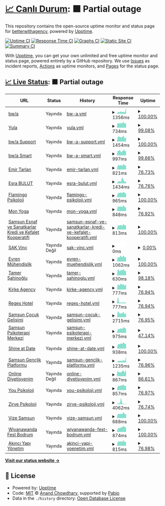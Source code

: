 # [📈 Canlı Durum](https://status.betterwith.agency): <!--live status--> **🟧 Partial outage**

This repository contains the open-source uptime monitor and status page for [betterwithagency](https://status.betterwith.agency), powered by [Upptime](https://github.com/upptime/upptime).

[![Uptime CI](https://github.com/betterwithagency/status-page/workflows/Uptime%20CI/badge.svg)](https://github.com/betterwithagency/status-page/actions?query=workflow%3A%22Uptime+CI%22)
[![Response Time CI](https://github.com/betterwithagency/status-page/workflows/Response%20Time%20CI/badge.svg)](https://github.com/betterwithagency/status-page/actions?query=workflow%3A%22Response+Time+CI%22)
[![Graphs CI](https://github.com/betterwithagency/status-page/workflows/Graphs%20CI/badge.svg)](https://github.com/betterwithagency/status-page/actions?query=workflow%3A%22Graphs+CI%22)
[![Static Site CI](https://github.com/betterwithagency/status-page/workflows/Static%20Site%20CI/badge.svg)](https://github.com/betterwithagency/status-page/actions?query=workflow%3A%22Static+Site+CI%22)
[![Summary CI](https://github.com/betterwithagency/status-page/workflows/Summary%20CI/badge.svg)](https://github.com/betterwithagency/status-page/actions?query=workflow%3A%22Summary+CI%22)

With [Upptime](https://upptime.js.org), you can get your own unlimited and free uptime monitor and status page, powered entirely by a GitHub repository. We use [Issues](https://github.com/betterwithagency/status-page/issues) as incident reports, [Actions](https://github.com/betterwithagency/status-page/actions) as uptime monitors, and [Pages](https://status.betterwith.agency) for the status page.

## [📈 Live Status](https://demo.upptime.js.org): <!--live status--> **🟧 Partial outage**

<!--start: status pages-->
<!-- This summary is generated by Upptime (https://github.com/upptime/upptime) -->
<!-- Do not edit this manually, your changes will be overwritten -->
<!-- prettier-ignore -->
| URL | Status | History | Response Time | Uptime |
| --- | ------ | ------- | ------------- | ------ |
| <img alt="" src="https://icons.duckduckgo.com/ip3/bw.agency.ico" height="13"> [bw/a](https://bw.agency) | Yayında | [bw-a.yml](https://github.com/betterwithagency/status-page/commits/HEAD/history/bw-a.yml) | <details><summary><img alt="Response time graph" src="./graphs/bw-a/response-time-week.png" height="20"> 1356ms</summary><br><a href="https://status.betterwith.agency/history/bw-a"><img alt="Response time 1404" src="https://img.shields.io/endpoint?url=https%3A%2F%2Fraw.githubusercontent.com%2Fbetterwithagency%2Fstatus-page%2FHEAD%2Fapi%2Fbw-a%2Fresponse-time.json"></a><br><a href="https://status.betterwith.agency/history/bw-a"><img alt="24-hour response time 3368" src="https://img.shields.io/endpoint?url=https%3A%2F%2Fraw.githubusercontent.com%2Fbetterwithagency%2Fstatus-page%2FHEAD%2Fapi%2Fbw-a%2Fresponse-time-day.json"></a><br><a href="https://status.betterwith.agency/history/bw-a"><img alt="7-day response time 1356" src="https://img.shields.io/endpoint?url=https%3A%2F%2Fraw.githubusercontent.com%2Fbetterwithagency%2Fstatus-page%2FHEAD%2Fapi%2Fbw-a%2Fresponse-time-week.json"></a><br><a href="https://status.betterwith.agency/history/bw-a"><img alt="30-day response time 1484" src="https://img.shields.io/endpoint?url=https%3A%2F%2Fraw.githubusercontent.com%2Fbetterwithagency%2Fstatus-page%2FHEAD%2Fapi%2Fbw-a%2Fresponse-time-month.json"></a><br><a href="https://status.betterwith.agency/history/bw-a"><img alt="1-year response time 1404" src="https://img.shields.io/endpoint?url=https%3A%2F%2Fraw.githubusercontent.com%2Fbetterwithagency%2Fstatus-page%2FHEAD%2Fapi%2Fbw-a%2Fresponse-time-year.json"></a></details> | <details><summary><a href="https://status.betterwith.agency/history/bw-a">100.00%</a></summary><a href="https://status.betterwith.agency/history/bw-a"><img alt="All-time uptime 97.08%" src="https://img.shields.io/endpoint?url=https%3A%2F%2Fraw.githubusercontent.com%2Fbetterwithagency%2Fstatus-page%2FHEAD%2Fapi%2Fbw-a%2Fuptime.json"></a><br><a href="https://status.betterwith.agency/history/bw-a"><img alt="24-hour uptime 100.00%" src="https://img.shields.io/endpoint?url=https%3A%2F%2Fraw.githubusercontent.com%2Fbetterwithagency%2Fstatus-page%2FHEAD%2Fapi%2Fbw-a%2Fuptime-day.json"></a><br><a href="https://status.betterwith.agency/history/bw-a"><img alt="7-day uptime 100.00%" src="https://img.shields.io/endpoint?url=https%3A%2F%2Fraw.githubusercontent.com%2Fbetterwithagency%2Fstatus-page%2FHEAD%2Fapi%2Fbw-a%2Fuptime-week.json"></a><br><a href="https://status.betterwith.agency/history/bw-a"><img alt="30-day uptime 99.88%" src="https://img.shields.io/endpoint?url=https%3A%2F%2Fraw.githubusercontent.com%2Fbetterwithagency%2Fstatus-page%2FHEAD%2Fapi%2Fbw-a%2Fuptime-month.json"></a><br><a href="https://status.betterwith.agency/history/bw-a"><img alt="1-year uptime 97.08%" src="https://img.shields.io/endpoint?url=https%3A%2F%2Fraw.githubusercontent.com%2Fbetterwithagency%2Fstatus-page%2FHEAD%2Fapi%2Fbw-a%2Fuptime-year.json"></a></details>
| <img alt="" src="https://icons.duckduckgo.com/ip3/yulala.co.ico" height="13"> [Yula](https://yulala.co) | Yayında | [yula.yml](https://github.com/betterwithagency/status-page/commits/HEAD/history/yula.yml) | <details><summary><img alt="Response time graph" src="./graphs/yula/response-time-week.png" height="20"> 734ms</summary><br><a href="https://status.betterwith.agency/history/yula"><img alt="Response time 1167" src="https://img.shields.io/endpoint?url=https%3A%2F%2Fraw.githubusercontent.com%2Fbetterwithagency%2Fstatus-page%2FHEAD%2Fapi%2Fyula%2Fresponse-time.json"></a><br><a href="https://status.betterwith.agency/history/yula"><img alt="24-hour response time 797" src="https://img.shields.io/endpoint?url=https%3A%2F%2Fraw.githubusercontent.com%2Fbetterwithagency%2Fstatus-page%2FHEAD%2Fapi%2Fyula%2Fresponse-time-day.json"></a><br><a href="https://status.betterwith.agency/history/yula"><img alt="7-day response time 734" src="https://img.shields.io/endpoint?url=https%3A%2F%2Fraw.githubusercontent.com%2Fbetterwithagency%2Fstatus-page%2FHEAD%2Fapi%2Fyula%2Fresponse-time-week.json"></a><br><a href="https://status.betterwith.agency/history/yula"><img alt="30-day response time 987" src="https://img.shields.io/endpoint?url=https%3A%2F%2Fraw.githubusercontent.com%2Fbetterwithagency%2Fstatus-page%2FHEAD%2Fapi%2Fyula%2Fresponse-time-month.json"></a><br><a href="https://status.betterwith.agency/history/yula"><img alt="1-year response time 1167" src="https://img.shields.io/endpoint?url=https%3A%2F%2Fraw.githubusercontent.com%2Fbetterwithagency%2Fstatus-page%2FHEAD%2Fapi%2Fyula%2Fresponse-time-year.json"></a></details> | <details><summary><a href="https://status.betterwith.agency/history/yula">99.08%</a></summary><a href="https://status.betterwith.agency/history/yula"><img alt="All-time uptime 97.15%" src="https://img.shields.io/endpoint?url=https%3A%2F%2Fraw.githubusercontent.com%2Fbetterwithagency%2Fstatus-page%2FHEAD%2Fapi%2Fyula%2Fuptime.json"></a><br><a href="https://status.betterwith.agency/history/yula"><img alt="24-hour uptime 100.00%" src="https://img.shields.io/endpoint?url=https%3A%2F%2Fraw.githubusercontent.com%2Fbetterwithagency%2Fstatus-page%2FHEAD%2Fapi%2Fyula%2Fuptime-day.json"></a><br><a href="https://status.betterwith.agency/history/yula"><img alt="7-day uptime 99.08%" src="https://img.shields.io/endpoint?url=https%3A%2F%2Fraw.githubusercontent.com%2Fbetterwithagency%2Fstatus-page%2FHEAD%2Fapi%2Fyula%2Fuptime-week.json"></a><br><a href="https://status.betterwith.agency/history/yula"><img alt="30-day uptime 99.63%" src="https://img.shields.io/endpoint?url=https%3A%2F%2Fraw.githubusercontent.com%2Fbetterwithagency%2Fstatus-page%2FHEAD%2Fapi%2Fyula%2Fuptime-month.json"></a><br><a href="https://status.betterwith.agency/history/yula"><img alt="1-year uptime 97.15%" src="https://img.shields.io/endpoint?url=https%3A%2F%2Fraw.githubusercontent.com%2Fbetterwithagency%2Fstatus-page%2FHEAD%2Fapi%2Fyula%2Fuptime-year.json"></a></details>
| <img alt="" src="https://icons.duckduckgo.com/ip3/support.bw.agency.ico" height="13"> [bw/a Support](https://support.bw.agency) | Yayında | [bw-a-support.yml](https://github.com/betterwithagency/status-page/commits/HEAD/history/bw-a-support.yml) | <details><summary><img alt="Response time graph" src="./graphs/bw-a-support/response-time-week.png" height="20"> 1454ms</summary><br><a href="https://status.betterwith.agency/history/bw-a-support"><img alt="Response time 1709" src="https://img.shields.io/endpoint?url=https%3A%2F%2Fraw.githubusercontent.com%2Fbetterwithagency%2Fstatus-page%2FHEAD%2Fapi%2Fbw-a-support%2Fresponse-time.json"></a><br><a href="https://status.betterwith.agency/history/bw-a-support"><img alt="24-hour response time 1364" src="https://img.shields.io/endpoint?url=https%3A%2F%2Fraw.githubusercontent.com%2Fbetterwithagency%2Fstatus-page%2FHEAD%2Fapi%2Fbw-a-support%2Fresponse-time-day.json"></a><br><a href="https://status.betterwith.agency/history/bw-a-support"><img alt="7-day response time 1454" src="https://img.shields.io/endpoint?url=https%3A%2F%2Fraw.githubusercontent.com%2Fbetterwithagency%2Fstatus-page%2FHEAD%2Fapi%2Fbw-a-support%2Fresponse-time-week.json"></a><br><a href="https://status.betterwith.agency/history/bw-a-support"><img alt="30-day response time 2375" src="https://img.shields.io/endpoint?url=https%3A%2F%2Fraw.githubusercontent.com%2Fbetterwithagency%2Fstatus-page%2FHEAD%2Fapi%2Fbw-a-support%2Fresponse-time-month.json"></a><br><a href="https://status.betterwith.agency/history/bw-a-support"><img alt="1-year response time 1709" src="https://img.shields.io/endpoint?url=https%3A%2F%2Fraw.githubusercontent.com%2Fbetterwithagency%2Fstatus-page%2FHEAD%2Fapi%2Fbw-a-support%2Fresponse-time-year.json"></a></details> | <details><summary><a href="https://status.betterwith.agency/history/bw-a-support">100.00%</a></summary><a href="https://status.betterwith.agency/history/bw-a-support"><img alt="All-time uptime 99.44%" src="https://img.shields.io/endpoint?url=https%3A%2F%2Fraw.githubusercontent.com%2Fbetterwithagency%2Fstatus-page%2FHEAD%2Fapi%2Fbw-a-support%2Fuptime.json"></a><br><a href="https://status.betterwith.agency/history/bw-a-support"><img alt="24-hour uptime 100.00%" src="https://img.shields.io/endpoint?url=https%3A%2F%2Fraw.githubusercontent.com%2Fbetterwithagency%2Fstatus-page%2FHEAD%2Fapi%2Fbw-a-support%2Fuptime-day.json"></a><br><a href="https://status.betterwith.agency/history/bw-a-support"><img alt="7-day uptime 100.00%" src="https://img.shields.io/endpoint?url=https%3A%2F%2Fraw.githubusercontent.com%2Fbetterwithagency%2Fstatus-page%2FHEAD%2Fapi%2Fbw-a-support%2Fuptime-week.json"></a><br><a href="https://status.betterwith.agency/history/bw-a-support"><img alt="30-day uptime 99.94%" src="https://img.shields.io/endpoint?url=https%3A%2F%2Fraw.githubusercontent.com%2Fbetterwithagency%2Fstatus-page%2FHEAD%2Fapi%2Fbw-a-support%2Fuptime-month.json"></a><br><a href="https://status.betterwith.agency/history/bw-a-support"><img alt="1-year uptime 99.44%" src="https://img.shields.io/endpoint?url=https%3A%2F%2Fraw.githubusercontent.com%2Fbetterwithagency%2Fstatus-page%2FHEAD%2Fapi%2Fbw-a-support%2Fuptime-year.json"></a></details>
| <img alt="" src="https://icons.duckduckgo.com/ip3/smart.betterwith.agency.ico" height="13"> [bw/a Smart](https://smart.betterwith.agency) | Yayında | [bw-a-smart.yml](https://github.com/betterwithagency/status-page/commits/HEAD/history/bw-a-smart.yml) | <details><summary><img alt="Response time graph" src="./graphs/bw-a-smart/response-time-week.png" height="20"> 997ms</summary><br><a href="https://status.betterwith.agency/history/bw-a-smart"><img alt="Response time 1576" src="https://img.shields.io/endpoint?url=https%3A%2F%2Fraw.githubusercontent.com%2Fbetterwithagency%2Fstatus-page%2FHEAD%2Fapi%2Fbw-a-smart%2Fresponse-time.json"></a><br><a href="https://status.betterwith.agency/history/bw-a-smart"><img alt="24-hour response time 975" src="https://img.shields.io/endpoint?url=https%3A%2F%2Fraw.githubusercontent.com%2Fbetterwithagency%2Fstatus-page%2FHEAD%2Fapi%2Fbw-a-smart%2Fresponse-time-day.json"></a><br><a href="https://status.betterwith.agency/history/bw-a-smart"><img alt="7-day response time 997" src="https://img.shields.io/endpoint?url=https%3A%2F%2Fraw.githubusercontent.com%2Fbetterwithagency%2Fstatus-page%2FHEAD%2Fapi%2Fbw-a-smart%2Fresponse-time-week.json"></a><br><a href="https://status.betterwith.agency/history/bw-a-smart"><img alt="30-day response time 1165" src="https://img.shields.io/endpoint?url=https%3A%2F%2Fraw.githubusercontent.com%2Fbetterwithagency%2Fstatus-page%2FHEAD%2Fapi%2Fbw-a-smart%2Fresponse-time-month.json"></a><br><a href="https://status.betterwith.agency/history/bw-a-smart"><img alt="1-year response time 1576" src="https://img.shields.io/endpoint?url=https%3A%2F%2Fraw.githubusercontent.com%2Fbetterwithagency%2Fstatus-page%2FHEAD%2Fapi%2Fbw-a-smart%2Fresponse-time-year.json"></a></details> | <details><summary><a href="https://status.betterwith.agency/history/bw-a-smart">99.66%</a></summary><a href="https://status.betterwith.agency/history/bw-a-smart"><img alt="All-time uptime 99.22%" src="https://img.shields.io/endpoint?url=https%3A%2F%2Fraw.githubusercontent.com%2Fbetterwithagency%2Fstatus-page%2FHEAD%2Fapi%2Fbw-a-smart%2Fuptime.json"></a><br><a href="https://status.betterwith.agency/history/bw-a-smart"><img alt="24-hour uptime 100.00%" src="https://img.shields.io/endpoint?url=https%3A%2F%2Fraw.githubusercontent.com%2Fbetterwithagency%2Fstatus-page%2FHEAD%2Fapi%2Fbw-a-smart%2Fuptime-day.json"></a><br><a href="https://status.betterwith.agency/history/bw-a-smart"><img alt="7-day uptime 99.66%" src="https://img.shields.io/endpoint?url=https%3A%2F%2Fraw.githubusercontent.com%2Fbetterwithagency%2Fstatus-page%2FHEAD%2Fapi%2Fbw-a-smart%2Fuptime-week.json"></a><br><a href="https://status.betterwith.agency/history/bw-a-smart"><img alt="30-day uptime 99.92%" src="https://img.shields.io/endpoint?url=https%3A%2F%2Fraw.githubusercontent.com%2Fbetterwithagency%2Fstatus-page%2FHEAD%2Fapi%2Fbw-a-smart%2Fuptime-month.json"></a><br><a href="https://status.betterwith.agency/history/bw-a-smart"><img alt="1-year uptime 99.22%" src="https://img.shields.io/endpoint?url=https%3A%2F%2Fraw.githubusercontent.com%2Fbetterwithagency%2Fstatus-page%2FHEAD%2Fapi%2Fbw-a-smart%2Fuptime-year.json"></a></details>
| <img alt="" src="https://icons.duckduckgo.com/ip3/emirtarlan.com.ico" height="13"> [Emir Tarlan](https://emirtarlan.com) | Yayında | [emir-tarlan.yml](https://github.com/betterwithagency/status-page/commits/HEAD/history/emir-tarlan.yml) | <details><summary><img alt="Response time graph" src="./graphs/emir-tarlan/response-time-week.png" height="20"> 821ms</summary><br><a href="https://status.betterwith.agency/history/emir-tarlan"><img alt="Response time 1771" src="https://img.shields.io/endpoint?url=https%3A%2F%2Fraw.githubusercontent.com%2Fbetterwithagency%2Fstatus-page%2FHEAD%2Fapi%2Femir-tarlan%2Fresponse-time.json"></a><br><a href="https://status.betterwith.agency/history/emir-tarlan"><img alt="24-hour response time 755" src="https://img.shields.io/endpoint?url=https%3A%2F%2Fraw.githubusercontent.com%2Fbetterwithagency%2Fstatus-page%2FHEAD%2Fapi%2Femir-tarlan%2Fresponse-time-day.json"></a><br><a href="https://status.betterwith.agency/history/emir-tarlan"><img alt="7-day response time 821" src="https://img.shields.io/endpoint?url=https%3A%2F%2Fraw.githubusercontent.com%2Fbetterwithagency%2Fstatus-page%2FHEAD%2Fapi%2Femir-tarlan%2Fresponse-time-week.json"></a><br><a href="https://status.betterwith.agency/history/emir-tarlan"><img alt="30-day response time 903" src="https://img.shields.io/endpoint?url=https%3A%2F%2Fraw.githubusercontent.com%2Fbetterwithagency%2Fstatus-page%2FHEAD%2Fapi%2Femir-tarlan%2Fresponse-time-month.json"></a><br><a href="https://status.betterwith.agency/history/emir-tarlan"><img alt="1-year response time 1771" src="https://img.shields.io/endpoint?url=https%3A%2F%2Fraw.githubusercontent.com%2Fbetterwithagency%2Fstatus-page%2FHEAD%2Fapi%2Femir-tarlan%2Fresponse-time-year.json"></a></details> | <details><summary><a href="https://status.betterwith.agency/history/emir-tarlan">76.73%</a></summary><a href="https://status.betterwith.agency/history/emir-tarlan"><img alt="All-time uptime 91.75%" src="https://img.shields.io/endpoint?url=https%3A%2F%2Fraw.githubusercontent.com%2Fbetterwithagency%2Fstatus-page%2FHEAD%2Fapi%2Femir-tarlan%2Fuptime.json"></a><br><a href="https://status.betterwith.agency/history/emir-tarlan"><img alt="24-hour uptime 0.00%" src="https://img.shields.io/endpoint?url=https%3A%2F%2Fraw.githubusercontent.com%2Fbetterwithagency%2Fstatus-page%2FHEAD%2Fapi%2Femir-tarlan%2Fuptime-day.json"></a><br><a href="https://status.betterwith.agency/history/emir-tarlan"><img alt="7-day uptime 76.73%" src="https://img.shields.io/endpoint?url=https%3A%2F%2Fraw.githubusercontent.com%2Fbetterwithagency%2Fstatus-page%2FHEAD%2Fapi%2Femir-tarlan%2Fuptime-week.json"></a><br><a href="https://status.betterwith.agency/history/emir-tarlan"><img alt="30-day uptime 93.18%" src="https://img.shields.io/endpoint?url=https%3A%2F%2Fraw.githubusercontent.com%2Fbetterwithagency%2Fstatus-page%2FHEAD%2Fapi%2Femir-tarlan%2Fuptime-month.json"></a><br><a href="https://status.betterwith.agency/history/emir-tarlan"><img alt="1-year uptime 91.75%" src="https://img.shields.io/endpoint?url=https%3A%2F%2Fraw.githubusercontent.com%2Fbetterwithagency%2Fstatus-page%2FHEAD%2Fapi%2Femir-tarlan%2Fuptime-year.json"></a></details>
| <img alt="" src="https://icons.duckduckgo.com/ip3/esrabulut.com.tr.ico" height="13"> [Esra BULUT](https://esrabulut.com.tr) | Yayında | [esra-bulut.yml](https://github.com/betterwithagency/status-page/commits/HEAD/history/esra-bulut.yml) | <details><summary><img alt="Response time graph" src="./graphs/esra-bulut/response-time-week.png" height="20"> 1434ms</summary><br><a href="https://status.betterwith.agency/history/esra-bulut"><img alt="Response time 2218" src="https://img.shields.io/endpoint?url=https%3A%2F%2Fraw.githubusercontent.com%2Fbetterwithagency%2Fstatus-page%2FHEAD%2Fapi%2Fesra-bulut%2Fresponse-time.json"></a><br><a href="https://status.betterwith.agency/history/esra-bulut"><img alt="24-hour response time 954" src="https://img.shields.io/endpoint?url=https%3A%2F%2Fraw.githubusercontent.com%2Fbetterwithagency%2Fstatus-page%2FHEAD%2Fapi%2Fesra-bulut%2Fresponse-time-day.json"></a><br><a href="https://status.betterwith.agency/history/esra-bulut"><img alt="7-day response time 1434" src="https://img.shields.io/endpoint?url=https%3A%2F%2Fraw.githubusercontent.com%2Fbetterwithagency%2Fstatus-page%2FHEAD%2Fapi%2Fesra-bulut%2Fresponse-time-week.json"></a><br><a href="https://status.betterwith.agency/history/esra-bulut"><img alt="30-day response time 1916" src="https://img.shields.io/endpoint?url=https%3A%2F%2Fraw.githubusercontent.com%2Fbetterwithagency%2Fstatus-page%2FHEAD%2Fapi%2Fesra-bulut%2Fresponse-time-month.json"></a><br><a href="https://status.betterwith.agency/history/esra-bulut"><img alt="1-year response time 2218" src="https://img.shields.io/endpoint?url=https%3A%2F%2Fraw.githubusercontent.com%2Fbetterwithagency%2Fstatus-page%2FHEAD%2Fapi%2Fesra-bulut%2Fresponse-time-year.json"></a></details> | <details><summary><a href="https://status.betterwith.agency/history/esra-bulut">76.76%</a></summary><a href="https://status.betterwith.agency/history/esra-bulut"><img alt="All-time uptime 98.85%" src="https://img.shields.io/endpoint?url=https%3A%2F%2Fraw.githubusercontent.com%2Fbetterwithagency%2Fstatus-page%2FHEAD%2Fapi%2Fesra-bulut%2Fuptime.json"></a><br><a href="https://status.betterwith.agency/history/esra-bulut"><img alt="24-hour uptime 0.00%" src="https://img.shields.io/endpoint?url=https%3A%2F%2Fraw.githubusercontent.com%2Fbetterwithagency%2Fstatus-page%2FHEAD%2Fapi%2Fesra-bulut%2Fuptime-day.json"></a><br><a href="https://status.betterwith.agency/history/esra-bulut"><img alt="7-day uptime 76.76%" src="https://img.shields.io/endpoint?url=https%3A%2F%2Fraw.githubusercontent.com%2Fbetterwithagency%2Fstatus-page%2FHEAD%2Fapi%2Fesra-bulut%2Fuptime-week.json"></a><br><a href="https://status.betterwith.agency/history/esra-bulut"><img alt="30-day uptime 93.25%" src="https://img.shields.io/endpoint?url=https%3A%2F%2Fraw.githubusercontent.com%2Fbetterwithagency%2Fstatus-page%2FHEAD%2Fapi%2Fesra-bulut%2Fuptime-month.json"></a><br><a href="https://status.betterwith.agency/history/esra-bulut"><img alt="1-year uptime 98.85%" src="https://img.shields.io/endpoint?url=https%3A%2F%2Fraw.githubusercontent.com%2Fbetterwithagency%2Fstatus-page%2FHEAD%2Fapi%2Fesra-bulut%2Fuptime-year.json"></a></details>
| <img alt="" src="https://icons.duckduckgo.com/ip3/flamingopsikoloji.com.ico" height="13"> [Flamingo Psikoloji](https://flamingopsikoloji.com) | Yayında | [flamingo-psikoloji.yml](https://github.com/betterwithagency/status-page/commits/HEAD/history/flamingo-psikoloji.yml) | <details><summary><img alt="Response time graph" src="./graphs/flamingo-psikoloji/response-time-week.png" height="20"> 965ms</summary><br><a href="https://status.betterwith.agency/history/flamingo-psikoloji"><img alt="Response time 2687" src="https://img.shields.io/endpoint?url=https%3A%2F%2Fraw.githubusercontent.com%2Fbetterwithagency%2Fstatus-page%2FHEAD%2Fapi%2Fflamingo-psikoloji%2Fresponse-time.json"></a><br><a href="https://status.betterwith.agency/history/flamingo-psikoloji"><img alt="24-hour response time 832" src="https://img.shields.io/endpoint?url=https%3A%2F%2Fraw.githubusercontent.com%2Fbetterwithagency%2Fstatus-page%2FHEAD%2Fapi%2Fflamingo-psikoloji%2Fresponse-time-day.json"></a><br><a href="https://status.betterwith.agency/history/flamingo-psikoloji"><img alt="7-day response time 965" src="https://img.shields.io/endpoint?url=https%3A%2F%2Fraw.githubusercontent.com%2Fbetterwithagency%2Fstatus-page%2FHEAD%2Fapi%2Fflamingo-psikoloji%2Fresponse-time-week.json"></a><br><a href="https://status.betterwith.agency/history/flamingo-psikoloji"><img alt="30-day response time 1205" src="https://img.shields.io/endpoint?url=https%3A%2F%2Fraw.githubusercontent.com%2Fbetterwithagency%2Fstatus-page%2FHEAD%2Fapi%2Fflamingo-psikoloji%2Fresponse-time-month.json"></a><br><a href="https://status.betterwith.agency/history/flamingo-psikoloji"><img alt="1-year response time 2687" src="https://img.shields.io/endpoint?url=https%3A%2F%2Fraw.githubusercontent.com%2Fbetterwithagency%2Fstatus-page%2FHEAD%2Fapi%2Fflamingo-psikoloji%2Fresponse-time-year.json"></a></details> | <details><summary><a href="https://status.betterwith.agency/history/flamingo-psikoloji">100.00%</a></summary><a href="https://status.betterwith.agency/history/flamingo-psikoloji"><img alt="All-time uptime 99.63%" src="https://img.shields.io/endpoint?url=https%3A%2F%2Fraw.githubusercontent.com%2Fbetterwithagency%2Fstatus-page%2FHEAD%2Fapi%2Fflamingo-psikoloji%2Fuptime.json"></a><br><a href="https://status.betterwith.agency/history/flamingo-psikoloji"><img alt="24-hour uptime 100.00%" src="https://img.shields.io/endpoint?url=https%3A%2F%2Fraw.githubusercontent.com%2Fbetterwithagency%2Fstatus-page%2FHEAD%2Fapi%2Fflamingo-psikoloji%2Fuptime-day.json"></a><br><a href="https://status.betterwith.agency/history/flamingo-psikoloji"><img alt="7-day uptime 100.00%" src="https://img.shields.io/endpoint?url=https%3A%2F%2Fraw.githubusercontent.com%2Fbetterwithagency%2Fstatus-page%2FHEAD%2Fapi%2Fflamingo-psikoloji%2Fuptime-week.json"></a><br><a href="https://status.betterwith.agency/history/flamingo-psikoloji"><img alt="30-day uptime 100.00%" src="https://img.shields.io/endpoint?url=https%3A%2F%2Fraw.githubusercontent.com%2Fbetterwithagency%2Fstatus-page%2FHEAD%2Fapi%2Fflamingo-psikoloji%2Fuptime-month.json"></a><br><a href="https://status.betterwith.agency/history/flamingo-psikoloji"><img alt="1-year uptime 99.63%" src="https://img.shields.io/endpoint?url=https%3A%2F%2Fraw.githubusercontent.com%2Fbetterwithagency%2Fstatus-page%2FHEAD%2Fapi%2Fflamingo-psikoloji%2Fuptime-year.json"></a></details>
| <img alt="" src="https://icons.duckduckgo.com/ip3/monyoga.co.ico" height="13"> [Mon Yoga](https://monyoga.co) | Yayında | [mon-yoga.yml](https://github.com/betterwithagency/status-page/commits/HEAD/history/mon-yoga.yml) | <details><summary><img alt="Response time graph" src="./graphs/mon-yoga/response-time-week.png" height="20"> 848ms</summary><br><a href="https://status.betterwith.agency/history/mon-yoga"><img alt="Response time 2307" src="https://img.shields.io/endpoint?url=https%3A%2F%2Fraw.githubusercontent.com%2Fbetterwithagency%2Fstatus-page%2FHEAD%2Fapi%2Fmon-yoga%2Fresponse-time.json"></a><br><a href="https://status.betterwith.agency/history/mon-yoga"><img alt="24-hour response time 762" src="https://img.shields.io/endpoint?url=https%3A%2F%2Fraw.githubusercontent.com%2Fbetterwithagency%2Fstatus-page%2FHEAD%2Fapi%2Fmon-yoga%2Fresponse-time-day.json"></a><br><a href="https://status.betterwith.agency/history/mon-yoga"><img alt="7-day response time 848" src="https://img.shields.io/endpoint?url=https%3A%2F%2Fraw.githubusercontent.com%2Fbetterwithagency%2Fstatus-page%2FHEAD%2Fapi%2Fmon-yoga%2Fresponse-time-week.json"></a><br><a href="https://status.betterwith.agency/history/mon-yoga"><img alt="30-day response time 1333" src="https://img.shields.io/endpoint?url=https%3A%2F%2Fraw.githubusercontent.com%2Fbetterwithagency%2Fstatus-page%2FHEAD%2Fapi%2Fmon-yoga%2Fresponse-time-month.json"></a><br><a href="https://status.betterwith.agency/history/mon-yoga"><img alt="1-year response time 2307" src="https://img.shields.io/endpoint?url=https%3A%2F%2Fraw.githubusercontent.com%2Fbetterwithagency%2Fstatus-page%2FHEAD%2Fapi%2Fmon-yoga%2Fresponse-time-year.json"></a></details> | <details><summary><a href="https://status.betterwith.agency/history/mon-yoga">76.92%</a></summary><a href="https://status.betterwith.agency/history/mon-yoga"><img alt="All-time uptime 78.64%" src="https://img.shields.io/endpoint?url=https%3A%2F%2Fraw.githubusercontent.com%2Fbetterwithagency%2Fstatus-page%2FHEAD%2Fapi%2Fmon-yoga%2Fuptime.json"></a><br><a href="https://status.betterwith.agency/history/mon-yoga"><img alt="24-hour uptime 0.00%" src="https://img.shields.io/endpoint?url=https%3A%2F%2Fraw.githubusercontent.com%2Fbetterwithagency%2Fstatus-page%2FHEAD%2Fapi%2Fmon-yoga%2Fuptime-day.json"></a><br><a href="https://status.betterwith.agency/history/mon-yoga"><img alt="7-day uptime 76.92%" src="https://img.shields.io/endpoint?url=https%3A%2F%2Fraw.githubusercontent.com%2Fbetterwithagency%2Fstatus-page%2FHEAD%2Fapi%2Fmon-yoga%2Fuptime-week.json"></a><br><a href="https://status.betterwith.agency/history/mon-yoga"><img alt="30-day uptime 45.93%" src="https://img.shields.io/endpoint?url=https%3A%2F%2Fraw.githubusercontent.com%2Fbetterwithagency%2Fstatus-page%2FHEAD%2Fapi%2Fmon-yoga%2Fuptime-month.json"></a><br><a href="https://status.betterwith.agency/history/mon-yoga"><img alt="1-year uptime 78.64%" src="https://img.shields.io/endpoint?url=https%3A%2F%2Fraw.githubusercontent.com%2Fbetterwithagency%2Fstatus-page%2FHEAD%2Fapi%2Fmon-yoga%2Fuptime-year.json"></a></details>
| <img alt="" src="https://icons.duckduckgo.com/ip3/samsunekk.com.ico" height="13"> [Samsun Esnaf ve Sanatkarlar Kredi ve Kefalet Kooperatifi](https://samsunekk.com) | Yayında | [samsun-esnaf-ve-sanatkarlar-kredi-ve-kefalet-kooperatifi.yml](https://github.com/betterwithagency/status-page/commits/HEAD/history/samsun-esnaf-ve-sanatkarlar-kredi-ve-kefalet-kooperatifi.yml) | <details><summary><img alt="Response time graph" src="./graphs/samsun-esnaf-ve-sanatkarlar-kredi-ve-kefalet-kooperatifi/response-time-week.png" height="20"> 813ms</summary><br><a href="https://status.betterwith.agency/history/samsun-esnaf-ve-sanatkarlar-kredi-ve-kefalet-kooperatifi"><img alt="Response time 981" src="https://img.shields.io/endpoint?url=https%3A%2F%2Fraw.githubusercontent.com%2Fbetterwithagency%2Fstatus-page%2FHEAD%2Fapi%2Fsamsun-esnaf-ve-sanatkarlar-kredi-ve-kefalet-kooperatifi%2Fresponse-time.json"></a><br><a href="https://status.betterwith.agency/history/samsun-esnaf-ve-sanatkarlar-kredi-ve-kefalet-kooperatifi"><img alt="24-hour response time 800" src="https://img.shields.io/endpoint?url=https%3A%2F%2Fraw.githubusercontent.com%2Fbetterwithagency%2Fstatus-page%2FHEAD%2Fapi%2Fsamsun-esnaf-ve-sanatkarlar-kredi-ve-kefalet-kooperatifi%2Fresponse-time-day.json"></a><br><a href="https://status.betterwith.agency/history/samsun-esnaf-ve-sanatkarlar-kredi-ve-kefalet-kooperatifi"><img alt="7-day response time 813" src="https://img.shields.io/endpoint?url=https%3A%2F%2Fraw.githubusercontent.com%2Fbetterwithagency%2Fstatus-page%2FHEAD%2Fapi%2Fsamsun-esnaf-ve-sanatkarlar-kredi-ve-kefalet-kooperatifi%2Fresponse-time-week.json"></a><br><a href="https://status.betterwith.agency/history/samsun-esnaf-ve-sanatkarlar-kredi-ve-kefalet-kooperatifi"><img alt="30-day response time 980" src="https://img.shields.io/endpoint?url=https%3A%2F%2Fraw.githubusercontent.com%2Fbetterwithagency%2Fstatus-page%2FHEAD%2Fapi%2Fsamsun-esnaf-ve-sanatkarlar-kredi-ve-kefalet-kooperatifi%2Fresponse-time-month.json"></a><br><a href="https://status.betterwith.agency/history/samsun-esnaf-ve-sanatkarlar-kredi-ve-kefalet-kooperatifi"><img alt="1-year response time 981" src="https://img.shields.io/endpoint?url=https%3A%2F%2Fraw.githubusercontent.com%2Fbetterwithagency%2Fstatus-page%2FHEAD%2Fapi%2Fsamsun-esnaf-ve-sanatkarlar-kredi-ve-kefalet-kooperatifi%2Fresponse-time-year.json"></a></details> | <details><summary><a href="https://status.betterwith.agency/history/samsun-esnaf-ve-sanatkarlar-kredi-ve-kefalet-kooperatifi">100.00%</a></summary><a href="https://status.betterwith.agency/history/samsun-esnaf-ve-sanatkarlar-kredi-ve-kefalet-kooperatifi"><img alt="All-time uptime 100.00%" src="https://img.shields.io/endpoint?url=https%3A%2F%2Fraw.githubusercontent.com%2Fbetterwithagency%2Fstatus-page%2FHEAD%2Fapi%2Fsamsun-esnaf-ve-sanatkarlar-kredi-ve-kefalet-kooperatifi%2Fuptime.json"></a><br><a href="https://status.betterwith.agency/history/samsun-esnaf-ve-sanatkarlar-kredi-ve-kefalet-kooperatifi"><img alt="24-hour uptime 100.00%" src="https://img.shields.io/endpoint?url=https%3A%2F%2Fraw.githubusercontent.com%2Fbetterwithagency%2Fstatus-page%2FHEAD%2Fapi%2Fsamsun-esnaf-ve-sanatkarlar-kredi-ve-kefalet-kooperatifi%2Fuptime-day.json"></a><br><a href="https://status.betterwith.agency/history/samsun-esnaf-ve-sanatkarlar-kredi-ve-kefalet-kooperatifi"><img alt="7-day uptime 100.00%" src="https://img.shields.io/endpoint?url=https%3A%2F%2Fraw.githubusercontent.com%2Fbetterwithagency%2Fstatus-page%2FHEAD%2Fapi%2Fsamsun-esnaf-ve-sanatkarlar-kredi-ve-kefalet-kooperatifi%2Fuptime-week.json"></a><br><a href="https://status.betterwith.agency/history/samsun-esnaf-ve-sanatkarlar-kredi-ve-kefalet-kooperatifi"><img alt="30-day uptime 100.00%" src="https://img.shields.io/endpoint?url=https%3A%2F%2Fraw.githubusercontent.com%2Fbetterwithagency%2Fstatus-page%2FHEAD%2Fapi%2Fsamsun-esnaf-ve-sanatkarlar-kredi-ve-kefalet-kooperatifi%2Fuptime-month.json"></a><br><a href="https://status.betterwith.agency/history/samsun-esnaf-ve-sanatkarlar-kredi-ve-kefalet-kooperatifi"><img alt="1-year uptime 100.00%" src="https://img.shields.io/endpoint?url=https%3A%2F%2Fraw.githubusercontent.com%2Fbetterwithagency%2Fstatus-page%2FHEAD%2Fapi%2Fsamsun-esnaf-ve-sanatkarlar-kredi-ve-kefalet-kooperatifi%2Fuptime-year.json"></a></details>
| <img alt="" src="https://icons.duckduckgo.com/ip3/sakvinc.com.tr.ico" height="13"> [SAK Vinç](https://sakvinc.com.tr) | Yayında Değil | [sak-vinc.yml](https://github.com/betterwithagency/status-page/commits/HEAD/history/sak-vinc.yml) | <details><summary><img alt="Response time graph" src="./graphs/sak-vinc/response-time-week.png" height="20"> 0ms</summary><br><a href="https://status.betterwith.agency/history/sak-vinc"><img alt="Response time 0" src="https://img.shields.io/endpoint?url=https%3A%2F%2Fraw.githubusercontent.com%2Fbetterwithagency%2Fstatus-page%2FHEAD%2Fapi%2Fsak-vinc%2Fresponse-time.json"></a><br><a href="https://status.betterwith.agency/history/sak-vinc"><img alt="24-hour response time 0" src="https://img.shields.io/endpoint?url=https%3A%2F%2Fraw.githubusercontent.com%2Fbetterwithagency%2Fstatus-page%2FHEAD%2Fapi%2Fsak-vinc%2Fresponse-time-day.json"></a><br><a href="https://status.betterwith.agency/history/sak-vinc"><img alt="7-day response time 0" src="https://img.shields.io/endpoint?url=https%3A%2F%2Fraw.githubusercontent.com%2Fbetterwithagency%2Fstatus-page%2FHEAD%2Fapi%2Fsak-vinc%2Fresponse-time-week.json"></a><br><a href="https://status.betterwith.agency/history/sak-vinc"><img alt="30-day response time 0" src="https://img.shields.io/endpoint?url=https%3A%2F%2Fraw.githubusercontent.com%2Fbetterwithagency%2Fstatus-page%2FHEAD%2Fapi%2Fsak-vinc%2Fresponse-time-month.json"></a><br><a href="https://status.betterwith.agency/history/sak-vinc"><img alt="1-year response time 0" src="https://img.shields.io/endpoint?url=https%3A%2F%2Fraw.githubusercontent.com%2Fbetterwithagency%2Fstatus-page%2FHEAD%2Fapi%2Fsak-vinc%2Fresponse-time-year.json"></a></details> | <details><summary><a href="https://status.betterwith.agency/history/sak-vinc">0.00%</a></summary><a href="https://status.betterwith.agency/history/sak-vinc"><img alt="All-time uptime 0.00%" src="https://img.shields.io/endpoint?url=https%3A%2F%2Fraw.githubusercontent.com%2Fbetterwithagency%2Fstatus-page%2FHEAD%2Fapi%2Fsak-vinc%2Fuptime.json"></a><br><a href="https://status.betterwith.agency/history/sak-vinc"><img alt="24-hour uptime 0.00%" src="https://img.shields.io/endpoint?url=https%3A%2F%2Fraw.githubusercontent.com%2Fbetterwithagency%2Fstatus-page%2FHEAD%2Fapi%2Fsak-vinc%2Fuptime-day.json"></a><br><a href="https://status.betterwith.agency/history/sak-vinc"><img alt="7-day uptime 0.00%" src="https://img.shields.io/endpoint?url=https%3A%2F%2Fraw.githubusercontent.com%2Fbetterwithagency%2Fstatus-page%2FHEAD%2Fapi%2Fsak-vinc%2Fuptime-week.json"></a><br><a href="https://status.betterwith.agency/history/sak-vinc"><img alt="30-day uptime 0.00%" src="https://img.shields.io/endpoint?url=https%3A%2F%2Fraw.githubusercontent.com%2Fbetterwithagency%2Fstatus-page%2FHEAD%2Fapi%2Fsak-vinc%2Fuptime-month.json"></a><br><a href="https://status.betterwith.agency/history/sak-vinc"><img alt="1-year uptime 0.00%" src="https://img.shields.io/endpoint?url=https%3A%2F%2Fraw.githubusercontent.com%2Fbetterwithagency%2Fstatus-page%2FHEAD%2Fapi%2Fsak-vinc%2Fuptime-year.json"></a></details>
| <img alt="" src="https://icons.duckduckgo.com/ip3/evrenmuh.com.tr.ico" height="13"> [Evren Mühendislik](https://evrenmuh.com.tr) | Yayında | [evren-muehendislik.yml](https://github.com/betterwithagency/status-page/commits/HEAD/history/evren-muehendislik.yml) | <details><summary><img alt="Response time graph" src="./graphs/evren-muehendislik/response-time-week.png" height="20"> 1062ms</summary><br><a href="https://status.betterwith.agency/history/evren-muehendislik"><img alt="Response time 1387" src="https://img.shields.io/endpoint?url=https%3A%2F%2Fraw.githubusercontent.com%2Fbetterwithagency%2Fstatus-page%2FHEAD%2Fapi%2Fevren-muehendislik%2Fresponse-time.json"></a><br><a href="https://status.betterwith.agency/history/evren-muehendislik"><img alt="24-hour response time 976" src="https://img.shields.io/endpoint?url=https%3A%2F%2Fraw.githubusercontent.com%2Fbetterwithagency%2Fstatus-page%2FHEAD%2Fapi%2Fevren-muehendislik%2Fresponse-time-day.json"></a><br><a href="https://status.betterwith.agency/history/evren-muehendislik"><img alt="7-day response time 1062" src="https://img.shields.io/endpoint?url=https%3A%2F%2Fraw.githubusercontent.com%2Fbetterwithagency%2Fstatus-page%2FHEAD%2Fapi%2Fevren-muehendislik%2Fresponse-time-week.json"></a><br><a href="https://status.betterwith.agency/history/evren-muehendislik"><img alt="30-day response time 1159" src="https://img.shields.io/endpoint?url=https%3A%2F%2Fraw.githubusercontent.com%2Fbetterwithagency%2Fstatus-page%2FHEAD%2Fapi%2Fevren-muehendislik%2Fresponse-time-month.json"></a><br><a href="https://status.betterwith.agency/history/evren-muehendislik"><img alt="1-year response time 1387" src="https://img.shields.io/endpoint?url=https%3A%2F%2Fraw.githubusercontent.com%2Fbetterwithagency%2Fstatus-page%2FHEAD%2Fapi%2Fevren-muehendislik%2Fresponse-time-year.json"></a></details> | <details><summary><a href="https://status.betterwith.agency/history/evren-muehendislik">100.00%</a></summary><a href="https://status.betterwith.agency/history/evren-muehendislik"><img alt="All-time uptime 98.72%" src="https://img.shields.io/endpoint?url=https%3A%2F%2Fraw.githubusercontent.com%2Fbetterwithagency%2Fstatus-page%2FHEAD%2Fapi%2Fevren-muehendislik%2Fuptime.json"></a><br><a href="https://status.betterwith.agency/history/evren-muehendislik"><img alt="24-hour uptime 100.00%" src="https://img.shields.io/endpoint?url=https%3A%2F%2Fraw.githubusercontent.com%2Fbetterwithagency%2Fstatus-page%2FHEAD%2Fapi%2Fevren-muehendislik%2Fuptime-day.json"></a><br><a href="https://status.betterwith.agency/history/evren-muehendislik"><img alt="7-day uptime 100.00%" src="https://img.shields.io/endpoint?url=https%3A%2F%2Fraw.githubusercontent.com%2Fbetterwithagency%2Fstatus-page%2FHEAD%2Fapi%2Fevren-muehendislik%2Fuptime-week.json"></a><br><a href="https://status.betterwith.agency/history/evren-muehendislik"><img alt="30-day uptime 100.00%" src="https://img.shields.io/endpoint?url=https%3A%2F%2Fraw.githubusercontent.com%2Fbetterwithagency%2Fstatus-page%2FHEAD%2Fapi%2Fevren-muehendislik%2Fuptime-month.json"></a><br><a href="https://status.betterwith.agency/history/evren-muehendislik"><img alt="1-year uptime 98.72%" src="https://img.shields.io/endpoint?url=https%3A%2F%2Fraw.githubusercontent.com%2Fbetterwithagency%2Fstatus-page%2FHEAD%2Fapi%2Fevren-muehendislik%2Fuptime-year.json"></a></details>
| <img alt="" src="https://icons.duckduckgo.com/ip3/tamersahinoglu.com.ico" height="13"> [Tamer Şahinoğlu](https://tamersahinoglu.com) | Yayında | [tamer-sahinoglu.yml](https://github.com/betterwithagency/status-page/commits/HEAD/history/tamer-sahinoglu.yml) | <details><summary><img alt="Response time graph" src="./graphs/tamer-sahinoglu/response-time-week.png" height="20"> 630ms</summary><br><a href="https://status.betterwith.agency/history/tamer-sahinoglu"><img alt="Response time 978" src="https://img.shields.io/endpoint?url=https%3A%2F%2Fraw.githubusercontent.com%2Fbetterwithagency%2Fstatus-page%2FHEAD%2Fapi%2Ftamer-sahinoglu%2Fresponse-time.json"></a><br><a href="https://status.betterwith.agency/history/tamer-sahinoglu"><img alt="24-hour response time 556" src="https://img.shields.io/endpoint?url=https%3A%2F%2Fraw.githubusercontent.com%2Fbetterwithagency%2Fstatus-page%2FHEAD%2Fapi%2Ftamer-sahinoglu%2Fresponse-time-day.json"></a><br><a href="https://status.betterwith.agency/history/tamer-sahinoglu"><img alt="7-day response time 630" src="https://img.shields.io/endpoint?url=https%3A%2F%2Fraw.githubusercontent.com%2Fbetterwithagency%2Fstatus-page%2FHEAD%2Fapi%2Ftamer-sahinoglu%2Fresponse-time-week.json"></a><br><a href="https://status.betterwith.agency/history/tamer-sahinoglu"><img alt="30-day response time 945" src="https://img.shields.io/endpoint?url=https%3A%2F%2Fraw.githubusercontent.com%2Fbetterwithagency%2Fstatus-page%2FHEAD%2Fapi%2Ftamer-sahinoglu%2Fresponse-time-month.json"></a><br><a href="https://status.betterwith.agency/history/tamer-sahinoglu"><img alt="1-year response time 978" src="https://img.shields.io/endpoint?url=https%3A%2F%2Fraw.githubusercontent.com%2Fbetterwithagency%2Fstatus-page%2FHEAD%2Fapi%2Ftamer-sahinoglu%2Fresponse-time-year.json"></a></details> | <details><summary><a href="https://status.betterwith.agency/history/tamer-sahinoglu">98.18%</a></summary><a href="https://status.betterwith.agency/history/tamer-sahinoglu"><img alt="All-time uptime 91.47%" src="https://img.shields.io/endpoint?url=https%3A%2F%2Fraw.githubusercontent.com%2Fbetterwithagency%2Fstatus-page%2FHEAD%2Fapi%2Ftamer-sahinoglu%2Fuptime.json"></a><br><a href="https://status.betterwith.agency/history/tamer-sahinoglu"><img alt="24-hour uptime 98.72%" src="https://img.shields.io/endpoint?url=https%3A%2F%2Fraw.githubusercontent.com%2Fbetterwithagency%2Fstatus-page%2FHEAD%2Fapi%2Ftamer-sahinoglu%2Fuptime-day.json"></a><br><a href="https://status.betterwith.agency/history/tamer-sahinoglu"><img alt="7-day uptime 98.18%" src="https://img.shields.io/endpoint?url=https%3A%2F%2Fraw.githubusercontent.com%2Fbetterwithagency%2Fstatus-page%2FHEAD%2Fapi%2Ftamer-sahinoglu%2Fuptime-week.json"></a><br><a href="https://status.betterwith.agency/history/tamer-sahinoglu"><img alt="30-day uptime 99.35%" src="https://img.shields.io/endpoint?url=https%3A%2F%2Fraw.githubusercontent.com%2Fbetterwithagency%2Fstatus-page%2FHEAD%2Fapi%2Ftamer-sahinoglu%2Fuptime-month.json"></a><br><a href="https://status.betterwith.agency/history/tamer-sahinoglu"><img alt="1-year uptime 91.47%" src="https://img.shields.io/endpoint?url=https%3A%2F%2Fraw.githubusercontent.com%2Fbetterwithagency%2Fstatus-page%2FHEAD%2Fapi%2Ftamer-sahinoglu%2Fuptime-year.json"></a></details>
| <img alt="" src="https://icons.duckduckgo.com/ip3/kirke.agency.ico" height="13"> [Kirke Agency](https://kirke.agency) | Yayında | [kirke-agency.yml](https://github.com/betterwithagency/status-page/commits/HEAD/history/kirke-agency.yml) | <details><summary><img alt="Response time graph" src="./graphs/kirke-agency/response-time-week.png" height="20"> 777ms</summary><br><a href="https://status.betterwith.agency/history/kirke-agency"><img alt="Response time 884" src="https://img.shields.io/endpoint?url=https%3A%2F%2Fraw.githubusercontent.com%2Fbetterwithagency%2Fstatus-page%2FHEAD%2Fapi%2Fkirke-agency%2Fresponse-time.json"></a><br><a href="https://status.betterwith.agency/history/kirke-agency"><img alt="24-hour response time 853" src="https://img.shields.io/endpoint?url=https%3A%2F%2Fraw.githubusercontent.com%2Fbetterwithagency%2Fstatus-page%2FHEAD%2Fapi%2Fkirke-agency%2Fresponse-time-day.json"></a><br><a href="https://status.betterwith.agency/history/kirke-agency"><img alt="7-day response time 777" src="https://img.shields.io/endpoint?url=https%3A%2F%2Fraw.githubusercontent.com%2Fbetterwithagency%2Fstatus-page%2FHEAD%2Fapi%2Fkirke-agency%2Fresponse-time-week.json"></a><br><a href="https://status.betterwith.agency/history/kirke-agency"><img alt="30-day response time 1201" src="https://img.shields.io/endpoint?url=https%3A%2F%2Fraw.githubusercontent.com%2Fbetterwithagency%2Fstatus-page%2FHEAD%2Fapi%2Fkirke-agency%2Fresponse-time-month.json"></a><br><a href="https://status.betterwith.agency/history/kirke-agency"><img alt="1-year response time 884" src="https://img.shields.io/endpoint?url=https%3A%2F%2Fraw.githubusercontent.com%2Fbetterwithagency%2Fstatus-page%2FHEAD%2Fapi%2Fkirke-agency%2Fresponse-time-year.json"></a></details> | <details><summary><a href="https://status.betterwith.agency/history/kirke-agency">76.94%</a></summary><a href="https://status.betterwith.agency/history/kirke-agency"><img alt="All-time uptime 97.93%" src="https://img.shields.io/endpoint?url=https%3A%2F%2Fraw.githubusercontent.com%2Fbetterwithagency%2Fstatus-page%2FHEAD%2Fapi%2Fkirke-agency%2Fuptime.json"></a><br><a href="https://status.betterwith.agency/history/kirke-agency"><img alt="24-hour uptime 0.00%" src="https://img.shields.io/endpoint?url=https%3A%2F%2Fraw.githubusercontent.com%2Fbetterwithagency%2Fstatus-page%2FHEAD%2Fapi%2Fkirke-agency%2Fuptime-day.json"></a><br><a href="https://status.betterwith.agency/history/kirke-agency"><img alt="7-day uptime 76.94%" src="https://img.shields.io/endpoint?url=https%3A%2F%2Fraw.githubusercontent.com%2Fbetterwithagency%2Fstatus-page%2FHEAD%2Fapi%2Fkirke-agency%2Fuptime-week.json"></a><br><a href="https://status.betterwith.agency/history/kirke-agency"><img alt="30-day uptime 94.69%" src="https://img.shields.io/endpoint?url=https%3A%2F%2Fraw.githubusercontent.com%2Fbetterwithagency%2Fstatus-page%2FHEAD%2Fapi%2Fkirke-agency%2Fuptime-month.json"></a><br><a href="https://status.betterwith.agency/history/kirke-agency"><img alt="1-year uptime 97.93%" src="https://img.shields.io/endpoint?url=https%3A%2F%2Fraw.githubusercontent.com%2Fbetterwithagency%2Fstatus-page%2FHEAD%2Fapi%2Fkirke-agency%2Fuptime-year.json"></a></details>
| <img alt="" src="https://icons.duckduckgo.com/ip3/reges.com.tr.ico" height="13"> [Reges Hotel](https://reges.com.tr) | Yayında | [reges-hotel.yml](https://github.com/betterwithagency/status-page/commits/HEAD/history/reges-hotel.yml) | <details><summary><img alt="Response time graph" src="./graphs/reges-hotel/response-time-week.png" height="20"> 777ms</summary><br><a href="https://status.betterwith.agency/history/reges-hotel"><img alt="Response time 1752" src="https://img.shields.io/endpoint?url=https%3A%2F%2Fraw.githubusercontent.com%2Fbetterwithagency%2Fstatus-page%2FHEAD%2Fapi%2Freges-hotel%2Fresponse-time.json"></a><br><a href="https://status.betterwith.agency/history/reges-hotel"><img alt="24-hour response time 747" src="https://img.shields.io/endpoint?url=https%3A%2F%2Fraw.githubusercontent.com%2Fbetterwithagency%2Fstatus-page%2FHEAD%2Fapi%2Freges-hotel%2Fresponse-time-day.json"></a><br><a href="https://status.betterwith.agency/history/reges-hotel"><img alt="7-day response time 777" src="https://img.shields.io/endpoint?url=https%3A%2F%2Fraw.githubusercontent.com%2Fbetterwithagency%2Fstatus-page%2FHEAD%2Fapi%2Freges-hotel%2Fresponse-time-week.json"></a><br><a href="https://status.betterwith.agency/history/reges-hotel"><img alt="30-day response time 1697" src="https://img.shields.io/endpoint?url=https%3A%2F%2Fraw.githubusercontent.com%2Fbetterwithagency%2Fstatus-page%2FHEAD%2Fapi%2Freges-hotel%2Fresponse-time-month.json"></a><br><a href="https://status.betterwith.agency/history/reges-hotel"><img alt="1-year response time 1752" src="https://img.shields.io/endpoint?url=https%3A%2F%2Fraw.githubusercontent.com%2Fbetterwithagency%2Fstatus-page%2FHEAD%2Fapi%2Freges-hotel%2Fresponse-time-year.json"></a></details> | <details><summary><a href="https://status.betterwith.agency/history/reges-hotel">76.94%</a></summary><a href="https://status.betterwith.agency/history/reges-hotel"><img alt="All-time uptime 97.97%" src="https://img.shields.io/endpoint?url=https%3A%2F%2Fraw.githubusercontent.com%2Fbetterwithagency%2Fstatus-page%2FHEAD%2Fapi%2Freges-hotel%2Fuptime.json"></a><br><a href="https://status.betterwith.agency/history/reges-hotel"><img alt="24-hour uptime 0.00%" src="https://img.shields.io/endpoint?url=https%3A%2F%2Fraw.githubusercontent.com%2Fbetterwithagency%2Fstatus-page%2FHEAD%2Fapi%2Freges-hotel%2Fuptime-day.json"></a><br><a href="https://status.betterwith.agency/history/reges-hotel"><img alt="7-day uptime 76.94%" src="https://img.shields.io/endpoint?url=https%3A%2F%2Fraw.githubusercontent.com%2Fbetterwithagency%2Fstatus-page%2FHEAD%2Fapi%2Freges-hotel%2Fuptime-week.json"></a><br><a href="https://status.betterwith.agency/history/reges-hotel"><img alt="30-day uptime 94.69%" src="https://img.shields.io/endpoint?url=https%3A%2F%2Fraw.githubusercontent.com%2Fbetterwithagency%2Fstatus-page%2FHEAD%2Fapi%2Freges-hotel%2Fuptime-month.json"></a><br><a href="https://status.betterwith.agency/history/reges-hotel"><img alt="1-year uptime 97.97%" src="https://img.shields.io/endpoint?url=https%3A%2F%2Fraw.githubusercontent.com%2Fbetterwithagency%2Fstatus-page%2FHEAD%2Fapi%2Freges-hotel%2Fuptime-year.json"></a></details>
| <img alt="" src="https://icons.duckduckgo.com/ip3/samsuncocukgelisimi.com.ico" height="13"> [Samsun Çocuk Gelişimi](https://samsuncocukgelisimi.com) | Yayında | [samsun-cocuk-gelisimi.yml](https://github.com/betterwithagency/status-page/commits/HEAD/history/samsun-cocuk-gelisimi.yml) | <details><summary><img alt="Response time graph" src="./graphs/samsun-cocuk-gelisimi/response-time-week.png" height="20"> 2715ms</summary><br><a href="https://status.betterwith.agency/history/samsun-cocuk-gelisimi"><img alt="Response time 2408" src="https://img.shields.io/endpoint?url=https%3A%2F%2Fraw.githubusercontent.com%2Fbetterwithagency%2Fstatus-page%2FHEAD%2Fapi%2Fsamsun-cocuk-gelisimi%2Fresponse-time.json"></a><br><a href="https://status.betterwith.agency/history/samsun-cocuk-gelisimi"><img alt="24-hour response time 2819" src="https://img.shields.io/endpoint?url=https%3A%2F%2Fraw.githubusercontent.com%2Fbetterwithagency%2Fstatus-page%2FHEAD%2Fapi%2Fsamsun-cocuk-gelisimi%2Fresponse-time-day.json"></a><br><a href="https://status.betterwith.agency/history/samsun-cocuk-gelisimi"><img alt="7-day response time 2715" src="https://img.shields.io/endpoint?url=https%3A%2F%2Fraw.githubusercontent.com%2Fbetterwithagency%2Fstatus-page%2FHEAD%2Fapi%2Fsamsun-cocuk-gelisimi%2Fresponse-time-week.json"></a><br><a href="https://status.betterwith.agency/history/samsun-cocuk-gelisimi"><img alt="30-day response time 1734" src="https://img.shields.io/endpoint?url=https%3A%2F%2Fraw.githubusercontent.com%2Fbetterwithagency%2Fstatus-page%2FHEAD%2Fapi%2Fsamsun-cocuk-gelisimi%2Fresponse-time-month.json"></a><br><a href="https://status.betterwith.agency/history/samsun-cocuk-gelisimi"><img alt="1-year response time 2408" src="https://img.shields.io/endpoint?url=https%3A%2F%2Fraw.githubusercontent.com%2Fbetterwithagency%2Fstatus-page%2FHEAD%2Fapi%2Fsamsun-cocuk-gelisimi%2Fresponse-time-year.json"></a></details> | <details><summary><a href="https://status.betterwith.agency/history/samsun-cocuk-gelisimi">76.95%</a></summary><a href="https://status.betterwith.agency/history/samsun-cocuk-gelisimi"><img alt="All-time uptime 96.26%" src="https://img.shields.io/endpoint?url=https%3A%2F%2Fraw.githubusercontent.com%2Fbetterwithagency%2Fstatus-page%2FHEAD%2Fapi%2Fsamsun-cocuk-gelisimi%2Fuptime.json"></a><br><a href="https://status.betterwith.agency/history/samsun-cocuk-gelisimi"><img alt="24-hour uptime 0.00%" src="https://img.shields.io/endpoint?url=https%3A%2F%2Fraw.githubusercontent.com%2Fbetterwithagency%2Fstatus-page%2FHEAD%2Fapi%2Fsamsun-cocuk-gelisimi%2Fuptime-day.json"></a><br><a href="https://status.betterwith.agency/history/samsun-cocuk-gelisimi"><img alt="7-day uptime 76.95%" src="https://img.shields.io/endpoint?url=https%3A%2F%2Fraw.githubusercontent.com%2Fbetterwithagency%2Fstatus-page%2FHEAD%2Fapi%2Fsamsun-cocuk-gelisimi%2Fuptime-week.json"></a><br><a href="https://status.betterwith.agency/history/samsun-cocuk-gelisimi"><img alt="30-day uptime 91.53%" src="https://img.shields.io/endpoint?url=https%3A%2F%2Fraw.githubusercontent.com%2Fbetterwithagency%2Fstatus-page%2FHEAD%2Fapi%2Fsamsun-cocuk-gelisimi%2Fuptime-month.json"></a><br><a href="https://status.betterwith.agency/history/samsun-cocuk-gelisimi"><img alt="1-year uptime 96.26%" src="https://img.shields.io/endpoint?url=https%3A%2F%2Fraw.githubusercontent.com%2Fbetterwithagency%2Fstatus-page%2FHEAD%2Fapi%2Fsamsun-cocuk-gelisimi%2Fuptime-year.json"></a></details>
| <img alt="" src="https://icons.duckduckgo.com/ip3/samsunpsikoterapi.tr.ico" height="13"> [Samsun Psikoterapi Merkezi](https://samsunpsikoterapi.tr) | Yayında | [samsun-psikoterapi-merkezi.yml](https://github.com/betterwithagency/status-page/commits/HEAD/history/samsun-psikoterapi-merkezi.yml) | <details><summary><img alt="Response time graph" src="./graphs/samsun-psikoterapi-merkezi/response-time-week.png" height="20"> 975ms</summary><br><a href="https://status.betterwith.agency/history/samsun-psikoterapi-merkezi"><img alt="Response time 1117" src="https://img.shields.io/endpoint?url=https%3A%2F%2Fraw.githubusercontent.com%2Fbetterwithagency%2Fstatus-page%2FHEAD%2Fapi%2Fsamsun-psikoterapi-merkezi%2Fresponse-time.json"></a><br><a href="https://status.betterwith.agency/history/samsun-psikoterapi-merkezi"><img alt="24-hour response time 892" src="https://img.shields.io/endpoint?url=https%3A%2F%2Fraw.githubusercontent.com%2Fbetterwithagency%2Fstatus-page%2FHEAD%2Fapi%2Fsamsun-psikoterapi-merkezi%2Fresponse-time-day.json"></a><br><a href="https://status.betterwith.agency/history/samsun-psikoterapi-merkezi"><img alt="7-day response time 975" src="https://img.shields.io/endpoint?url=https%3A%2F%2Fraw.githubusercontent.com%2Fbetterwithagency%2Fstatus-page%2FHEAD%2Fapi%2Fsamsun-psikoterapi-merkezi%2Fresponse-time-week.json"></a><br><a href="https://status.betterwith.agency/history/samsun-psikoterapi-merkezi"><img alt="30-day response time 1060" src="https://img.shields.io/endpoint?url=https%3A%2F%2Fraw.githubusercontent.com%2Fbetterwithagency%2Fstatus-page%2FHEAD%2Fapi%2Fsamsun-psikoterapi-merkezi%2Fresponse-time-month.json"></a><br><a href="https://status.betterwith.agency/history/samsun-psikoterapi-merkezi"><img alt="1-year response time 1117" src="https://img.shields.io/endpoint?url=https%3A%2F%2Fraw.githubusercontent.com%2Fbetterwithagency%2Fstatus-page%2FHEAD%2Fapi%2Fsamsun-psikoterapi-merkezi%2Fresponse-time-year.json"></a></details> | <details><summary><a href="https://status.betterwith.agency/history/samsun-psikoterapi-merkezi">47.14%</a></summary><a href="https://status.betterwith.agency/history/samsun-psikoterapi-merkezi"><img alt="All-time uptime 78.54%" src="https://img.shields.io/endpoint?url=https%3A%2F%2Fraw.githubusercontent.com%2Fbetterwithagency%2Fstatus-page%2FHEAD%2Fapi%2Fsamsun-psikoterapi-merkezi%2Fuptime.json"></a><br><a href="https://status.betterwith.agency/history/samsun-psikoterapi-merkezi"><img alt="24-hour uptime 0.00%" src="https://img.shields.io/endpoint?url=https%3A%2F%2Fraw.githubusercontent.com%2Fbetterwithagency%2Fstatus-page%2FHEAD%2Fapi%2Fsamsun-psikoterapi-merkezi%2Fuptime-day.json"></a><br><a href="https://status.betterwith.agency/history/samsun-psikoterapi-merkezi"><img alt="7-day uptime 47.14%" src="https://img.shields.io/endpoint?url=https%3A%2F%2Fraw.githubusercontent.com%2Fbetterwithagency%2Fstatus-page%2FHEAD%2Fapi%2Fsamsun-psikoterapi-merkezi%2Fuptime-week.json"></a><br><a href="https://status.betterwith.agency/history/samsun-psikoterapi-merkezi"><img alt="30-day uptime 86.64%" src="https://img.shields.io/endpoint?url=https%3A%2F%2Fraw.githubusercontent.com%2Fbetterwithagency%2Fstatus-page%2FHEAD%2Fapi%2Fsamsun-psikoterapi-merkezi%2Fuptime-month.json"></a><br><a href="https://status.betterwith.agency/history/samsun-psikoterapi-merkezi"><img alt="1-year uptime 78.54%" src="https://img.shields.io/endpoint?url=https%3A%2F%2Fraw.githubusercontent.com%2Fbetterwithagency%2Fstatus-page%2FHEAD%2Fapi%2Fsamsun-psikoterapi-merkezi%2Fuptime-year.json"></a></details>
| <img alt="" src="https://icons.duckduckgo.com/ip3/shineatdate.com.ico" height="13"> [Shine at Date](https://shineatdate.com) | Yayında | [shine-at-date.yml](https://github.com/betterwithagency/status-page/commits/HEAD/history/shine-at-date.yml) | <details><summary><img alt="Response time graph" src="./graphs/shine-at-date/response-time-week.png" height="20"> 938ms</summary><br><a href="https://status.betterwith.agency/history/shine-at-date"><img alt="Response time 1438" src="https://img.shields.io/endpoint?url=https%3A%2F%2Fraw.githubusercontent.com%2Fbetterwithagency%2Fstatus-page%2FHEAD%2Fapi%2Fshine-at-date%2Fresponse-time.json"></a><br><a href="https://status.betterwith.agency/history/shine-at-date"><img alt="24-hour response time 872" src="https://img.shields.io/endpoint?url=https%3A%2F%2Fraw.githubusercontent.com%2Fbetterwithagency%2Fstatus-page%2FHEAD%2Fapi%2Fshine-at-date%2Fresponse-time-day.json"></a><br><a href="https://status.betterwith.agency/history/shine-at-date"><img alt="7-day response time 938" src="https://img.shields.io/endpoint?url=https%3A%2F%2Fraw.githubusercontent.com%2Fbetterwithagency%2Fstatus-page%2FHEAD%2Fapi%2Fshine-at-date%2Fresponse-time-week.json"></a><br><a href="https://status.betterwith.agency/history/shine-at-date"><img alt="30-day response time 1333" src="https://img.shields.io/endpoint?url=https%3A%2F%2Fraw.githubusercontent.com%2Fbetterwithagency%2Fstatus-page%2FHEAD%2Fapi%2Fshine-at-date%2Fresponse-time-month.json"></a><br><a href="https://status.betterwith.agency/history/shine-at-date"><img alt="1-year response time 1438" src="https://img.shields.io/endpoint?url=https%3A%2F%2Fraw.githubusercontent.com%2Fbetterwithagency%2Fstatus-page%2FHEAD%2Fapi%2Fshine-at-date%2Fresponse-time-year.json"></a></details> | <details><summary><a href="https://status.betterwith.agency/history/shine-at-date">100.00%</a></summary><a href="https://status.betterwith.agency/history/shine-at-date"><img alt="All-time uptime 99.24%" src="https://img.shields.io/endpoint?url=https%3A%2F%2Fraw.githubusercontent.com%2Fbetterwithagency%2Fstatus-page%2FHEAD%2Fapi%2Fshine-at-date%2Fuptime.json"></a><br><a href="https://status.betterwith.agency/history/shine-at-date"><img alt="24-hour uptime 100.00%" src="https://img.shields.io/endpoint?url=https%3A%2F%2Fraw.githubusercontent.com%2Fbetterwithagency%2Fstatus-page%2FHEAD%2Fapi%2Fshine-at-date%2Fuptime-day.json"></a><br><a href="https://status.betterwith.agency/history/shine-at-date"><img alt="7-day uptime 100.00%" src="https://img.shields.io/endpoint?url=https%3A%2F%2Fraw.githubusercontent.com%2Fbetterwithagency%2Fstatus-page%2FHEAD%2Fapi%2Fshine-at-date%2Fuptime-week.json"></a><br><a href="https://status.betterwith.agency/history/shine-at-date"><img alt="30-day uptime 100.00%" src="https://img.shields.io/endpoint?url=https%3A%2F%2Fraw.githubusercontent.com%2Fbetterwithagency%2Fstatus-page%2FHEAD%2Fapi%2Fshine-at-date%2Fuptime-month.json"></a><br><a href="https://status.betterwith.agency/history/shine-at-date"><img alt="1-year uptime 99.24%" src="https://img.shields.io/endpoint?url=https%3A%2F%2Fraw.githubusercontent.com%2Fbetterwithagency%2Fstatus-page%2FHEAD%2Fapi%2Fshine-at-date%2Fuptime-year.json"></a></details>
| <img alt="" src="https://icons.duckduckgo.com/ip3/samsungenclikplatformu.org.tr.ico" height="13"> [Samsun Gençlik Platformu](https://samsungenclikplatformu.org.tr) | Yayında | [samsun-genclik-platformu.yml](https://github.com/betterwithagency/status-page/commits/HEAD/history/samsun-genclik-platformu.yml) | <details><summary><img alt="Response time graph" src="./graphs/samsun-genclik-platformu/response-time-week.png" height="20"> 1235ms</summary><br><a href="https://status.betterwith.agency/history/samsun-genclik-platformu"><img alt="Response time 1489" src="https://img.shields.io/endpoint?url=https%3A%2F%2Fraw.githubusercontent.com%2Fbetterwithagency%2Fstatus-page%2FHEAD%2Fapi%2Fsamsun-genclik-platformu%2Fresponse-time.json"></a><br><a href="https://status.betterwith.agency/history/samsun-genclik-platformu"><img alt="24-hour response time 3327" src="https://img.shields.io/endpoint?url=https%3A%2F%2Fraw.githubusercontent.com%2Fbetterwithagency%2Fstatus-page%2FHEAD%2Fapi%2Fsamsun-genclik-platformu%2Fresponse-time-day.json"></a><br><a href="https://status.betterwith.agency/history/samsun-genclik-platformu"><img alt="7-day response time 1235" src="https://img.shields.io/endpoint?url=https%3A%2F%2Fraw.githubusercontent.com%2Fbetterwithagency%2Fstatus-page%2FHEAD%2Fapi%2Fsamsun-genclik-platformu%2Fresponse-time-week.json"></a><br><a href="https://status.betterwith.agency/history/samsun-genclik-platformu"><img alt="30-day response time 1064" src="https://img.shields.io/endpoint?url=https%3A%2F%2Fraw.githubusercontent.com%2Fbetterwithagency%2Fstatus-page%2FHEAD%2Fapi%2Fsamsun-genclik-platformu%2Fresponse-time-month.json"></a><br><a href="https://status.betterwith.agency/history/samsun-genclik-platformu"><img alt="1-year response time 1489" src="https://img.shields.io/endpoint?url=https%3A%2F%2Fraw.githubusercontent.com%2Fbetterwithagency%2Fstatus-page%2FHEAD%2Fapi%2Fsamsun-genclik-platformu%2Fresponse-time-year.json"></a></details> | <details><summary><a href="https://status.betterwith.agency/history/samsun-genclik-platformu">76.96%</a></summary><a href="https://status.betterwith.agency/history/samsun-genclik-platformu"><img alt="All-time uptime 98.32%" src="https://img.shields.io/endpoint?url=https%3A%2F%2Fraw.githubusercontent.com%2Fbetterwithagency%2Fstatus-page%2FHEAD%2Fapi%2Fsamsun-genclik-platformu%2Fuptime.json"></a><br><a href="https://status.betterwith.agency/history/samsun-genclik-platformu"><img alt="24-hour uptime 0.00%" src="https://img.shields.io/endpoint?url=https%3A%2F%2Fraw.githubusercontent.com%2Fbetterwithagency%2Fstatus-page%2FHEAD%2Fapi%2Fsamsun-genclik-platformu%2Fuptime-day.json"></a><br><a href="https://status.betterwith.agency/history/samsun-genclik-platformu"><img alt="7-day uptime 76.96%" src="https://img.shields.io/endpoint?url=https%3A%2F%2Fraw.githubusercontent.com%2Fbetterwithagency%2Fstatus-page%2FHEAD%2Fapi%2Fsamsun-genclik-platformu%2Fuptime-week.json"></a><br><a href="https://status.betterwith.agency/history/samsun-genclik-platformu"><img alt="30-day uptime 93.51%" src="https://img.shields.io/endpoint?url=https%3A%2F%2Fraw.githubusercontent.com%2Fbetterwithagency%2Fstatus-page%2FHEAD%2Fapi%2Fsamsun-genclik-platformu%2Fuptime-month.json"></a><br><a href="https://status.betterwith.agency/history/samsun-genclik-platformu"><img alt="1-year uptime 98.32%" src="https://img.shields.io/endpoint?url=https%3A%2F%2Fraw.githubusercontent.com%2Fbetterwithagency%2Fstatus-page%2FHEAD%2Fapi%2Fsamsun-genclik-platformu%2Fuptime-year.json"></a></details>
| <img alt="" src="https://icons.duckduckgo.com/ip3/onlinediyetisyenim.tr.ico" height="13"> [Online Diyetisyenim](https://onlinediyetisyenim.tr) | Yayında Değil | [online-diyetisyenim.yml](https://github.com/betterwithagency/status-page/commits/HEAD/history/online-diyetisyenim.yml) | <details><summary><img alt="Response time graph" src="./graphs/online-diyetisyenim/response-time-week.png" height="20"> 867ms</summary><br><a href="https://status.betterwith.agency/history/online-diyetisyenim"><img alt="Response time 1013" src="https://img.shields.io/endpoint?url=https%3A%2F%2Fraw.githubusercontent.com%2Fbetterwithagency%2Fstatus-page%2FHEAD%2Fapi%2Fonline-diyetisyenim%2Fresponse-time.json"></a><br><a href="https://status.betterwith.agency/history/online-diyetisyenim"><img alt="24-hour response time 836" src="https://img.shields.io/endpoint?url=https%3A%2F%2Fraw.githubusercontent.com%2Fbetterwithagency%2Fstatus-page%2FHEAD%2Fapi%2Fonline-diyetisyenim%2Fresponse-time-day.json"></a><br><a href="https://status.betterwith.agency/history/online-diyetisyenim"><img alt="7-day response time 867" src="https://img.shields.io/endpoint?url=https%3A%2F%2Fraw.githubusercontent.com%2Fbetterwithagency%2Fstatus-page%2FHEAD%2Fapi%2Fonline-diyetisyenim%2Fresponse-time-week.json"></a><br><a href="https://status.betterwith.agency/history/online-diyetisyenim"><img alt="30-day response time 896" src="https://img.shields.io/endpoint?url=https%3A%2F%2Fraw.githubusercontent.com%2Fbetterwithagency%2Fstatus-page%2FHEAD%2Fapi%2Fonline-diyetisyenim%2Fresponse-time-month.json"></a><br><a href="https://status.betterwith.agency/history/online-diyetisyenim"><img alt="1-year response time 1013" src="https://img.shields.io/endpoint?url=https%3A%2F%2Fraw.githubusercontent.com%2Fbetterwithagency%2Fstatus-page%2FHEAD%2Fapi%2Fonline-diyetisyenim%2Fresponse-time-year.json"></a></details> | <details><summary><a href="https://status.betterwith.agency/history/online-diyetisyenim">86.61%</a></summary><a href="https://status.betterwith.agency/history/online-diyetisyenim"><img alt="All-time uptime 82.51%" src="https://img.shields.io/endpoint?url=https%3A%2F%2Fraw.githubusercontent.com%2Fbetterwithagency%2Fstatus-page%2FHEAD%2Fapi%2Fonline-diyetisyenim%2Fuptime.json"></a><br><a href="https://status.betterwith.agency/history/online-diyetisyenim"><img alt="24-hour uptime 99.95%" src="https://img.shields.io/endpoint?url=https%3A%2F%2Fraw.githubusercontent.com%2Fbetterwithagency%2Fstatus-page%2FHEAD%2Fapi%2Fonline-diyetisyenim%2Fuptime-day.json"></a><br><a href="https://status.betterwith.agency/history/online-diyetisyenim"><img alt="7-day uptime 86.61%" src="https://img.shields.io/endpoint?url=https%3A%2F%2Fraw.githubusercontent.com%2Fbetterwithagency%2Fstatus-page%2FHEAD%2Fapi%2Fonline-diyetisyenim%2Fuptime-week.json"></a><br><a href="https://status.betterwith.agency/history/online-diyetisyenim"><img alt="30-day uptime 91.67%" src="https://img.shields.io/endpoint?url=https%3A%2F%2Fraw.githubusercontent.com%2Fbetterwithagency%2Fstatus-page%2FHEAD%2Fapi%2Fonline-diyetisyenim%2Fuptime-month.json"></a><br><a href="https://status.betterwith.agency/history/online-diyetisyenim"><img alt="1-year uptime 82.51%" src="https://img.shields.io/endpoint?url=https%3A%2F%2Fraw.githubusercontent.com%2Fbetterwithagency%2Fstatus-page%2FHEAD%2Fapi%2Fonline-diyetisyenim%2Fuptime-year.json"></a></details>
| <img alt="" src="https://icons.duckduckgo.com/ip3/youpsikoloji.com.ico" height="13"> [You Psikoloji](https://youpsikoloji.com) | Yayında | [you-psikoloji.yml](https://github.com/betterwithagency/status-page/commits/HEAD/history/you-psikoloji.yml) | <details><summary><img alt="Response time graph" src="./graphs/you-psikoloji/response-time-week.png" height="20"> 857ms</summary><br><a href="https://status.betterwith.agency/history/you-psikoloji"><img alt="Response time 970" src="https://img.shields.io/endpoint?url=https%3A%2F%2Fraw.githubusercontent.com%2Fbetterwithagency%2Fstatus-page%2FHEAD%2Fapi%2Fyou-psikoloji%2Fresponse-time.json"></a><br><a href="https://status.betterwith.agency/history/you-psikoloji"><img alt="24-hour response time 795" src="https://img.shields.io/endpoint?url=https%3A%2F%2Fraw.githubusercontent.com%2Fbetterwithagency%2Fstatus-page%2FHEAD%2Fapi%2Fyou-psikoloji%2Fresponse-time-day.json"></a><br><a href="https://status.betterwith.agency/history/you-psikoloji"><img alt="7-day response time 857" src="https://img.shields.io/endpoint?url=https%3A%2F%2Fraw.githubusercontent.com%2Fbetterwithagency%2Fstatus-page%2FHEAD%2Fapi%2Fyou-psikoloji%2Fresponse-time-week.json"></a><br><a href="https://status.betterwith.agency/history/you-psikoloji"><img alt="30-day response time 1018" src="https://img.shields.io/endpoint?url=https%3A%2F%2Fraw.githubusercontent.com%2Fbetterwithagency%2Fstatus-page%2FHEAD%2Fapi%2Fyou-psikoloji%2Fresponse-time-month.json"></a><br><a href="https://status.betterwith.agency/history/you-psikoloji"><img alt="1-year response time 970" src="https://img.shields.io/endpoint?url=https%3A%2F%2Fraw.githubusercontent.com%2Fbetterwithagency%2Fstatus-page%2FHEAD%2Fapi%2Fyou-psikoloji%2Fresponse-time-year.json"></a></details> | <details><summary><a href="https://status.betterwith.agency/history/you-psikoloji">76.97%</a></summary><a href="https://status.betterwith.agency/history/you-psikoloji"><img alt="All-time uptime 44.83%" src="https://img.shields.io/endpoint?url=https%3A%2F%2Fraw.githubusercontent.com%2Fbetterwithagency%2Fstatus-page%2FHEAD%2Fapi%2Fyou-psikoloji%2Fuptime.json"></a><br><a href="https://status.betterwith.agency/history/you-psikoloji"><img alt="24-hour uptime 0.00%" src="https://img.shields.io/endpoint?url=https%3A%2F%2Fraw.githubusercontent.com%2Fbetterwithagency%2Fstatus-page%2FHEAD%2Fapi%2Fyou-psikoloji%2Fuptime-day.json"></a><br><a href="https://status.betterwith.agency/history/you-psikoloji"><img alt="7-day uptime 76.97%" src="https://img.shields.io/endpoint?url=https%3A%2F%2Fraw.githubusercontent.com%2Fbetterwithagency%2Fstatus-page%2FHEAD%2Fapi%2Fyou-psikoloji%2Fuptime-week.json"></a><br><a href="https://status.betterwith.agency/history/you-psikoloji"><img alt="30-day uptime 93.52%" src="https://img.shields.io/endpoint?url=https%3A%2F%2Fraw.githubusercontent.com%2Fbetterwithagency%2Fstatus-page%2FHEAD%2Fapi%2Fyou-psikoloji%2Fuptime-month.json"></a><br><a href="https://status.betterwith.agency/history/you-psikoloji"><img alt="1-year uptime 44.83%" src="https://img.shields.io/endpoint?url=https%3A%2F%2Fraw.githubusercontent.com%2Fbetterwithagency%2Fstatus-page%2FHEAD%2Fapi%2Fyou-psikoloji%2Fuptime-year.json"></a></details>
| <img alt="" src="https://icons.duckduckgo.com/ip3/zirvepsikoloji.com.ico" height="13"> [Zirve Psikoloji](https://zirvepsikoloji.com) | Yayında | [zirve-psikoloji.yml](https://github.com/betterwithagency/status-page/commits/HEAD/history/zirve-psikoloji.yml) | <details><summary><img alt="Response time graph" src="./graphs/zirve-psikoloji/response-time-week.png" height="20"> 4062ms</summary><br><a href="https://status.betterwith.agency/history/zirve-psikoloji"><img alt="Response time 1608" src="https://img.shields.io/endpoint?url=https%3A%2F%2Fraw.githubusercontent.com%2Fbetterwithagency%2Fstatus-page%2FHEAD%2Fapi%2Fzirve-psikoloji%2Fresponse-time.json"></a><br><a href="https://status.betterwith.agency/history/zirve-psikoloji"><img alt="24-hour response time 701" src="https://img.shields.io/endpoint?url=https%3A%2F%2Fraw.githubusercontent.com%2Fbetterwithagency%2Fstatus-page%2FHEAD%2Fapi%2Fzirve-psikoloji%2Fresponse-time-day.json"></a><br><a href="https://status.betterwith.agency/history/zirve-psikoloji"><img alt="7-day response time 4062" src="https://img.shields.io/endpoint?url=https%3A%2F%2Fraw.githubusercontent.com%2Fbetterwithagency%2Fstatus-page%2FHEAD%2Fapi%2Fzirve-psikoloji%2Fresponse-time-week.json"></a><br><a href="https://status.betterwith.agency/history/zirve-psikoloji"><img alt="30-day response time 2410" src="https://img.shields.io/endpoint?url=https%3A%2F%2Fraw.githubusercontent.com%2Fbetterwithagency%2Fstatus-page%2FHEAD%2Fapi%2Fzirve-psikoloji%2Fresponse-time-month.json"></a><br><a href="https://status.betterwith.agency/history/zirve-psikoloji"><img alt="1-year response time 1608" src="https://img.shields.io/endpoint?url=https%3A%2F%2Fraw.githubusercontent.com%2Fbetterwithagency%2Fstatus-page%2FHEAD%2Fapi%2Fzirve-psikoloji%2Fresponse-time-year.json"></a></details> | <details><summary><a href="https://status.betterwith.agency/history/zirve-psikoloji">76.74%</a></summary><a href="https://status.betterwith.agency/history/zirve-psikoloji"><img alt="All-time uptime 97.82%" src="https://img.shields.io/endpoint?url=https%3A%2F%2Fraw.githubusercontent.com%2Fbetterwithagency%2Fstatus-page%2FHEAD%2Fapi%2Fzirve-psikoloji%2Fuptime.json"></a><br><a href="https://status.betterwith.agency/history/zirve-psikoloji"><img alt="24-hour uptime 0.00%" src="https://img.shields.io/endpoint?url=https%3A%2F%2Fraw.githubusercontent.com%2Fbetterwithagency%2Fstatus-page%2FHEAD%2Fapi%2Fzirve-psikoloji%2Fuptime-day.json"></a><br><a href="https://status.betterwith.agency/history/zirve-psikoloji"><img alt="7-day uptime 76.74%" src="https://img.shields.io/endpoint?url=https%3A%2F%2Fraw.githubusercontent.com%2Fbetterwithagency%2Fstatus-page%2FHEAD%2Fapi%2Fzirve-psikoloji%2Fuptime-week.json"></a><br><a href="https://status.betterwith.agency/history/zirve-psikoloji"><img alt="30-day uptime 93.47%" src="https://img.shields.io/endpoint?url=https%3A%2F%2Fraw.githubusercontent.com%2Fbetterwithagency%2Fstatus-page%2FHEAD%2Fapi%2Fzirve-psikoloji%2Fuptime-month.json"></a><br><a href="https://status.betterwith.agency/history/zirve-psikoloji"><img alt="1-year uptime 97.82%" src="https://img.shields.io/endpoint?url=https%3A%2F%2Fraw.githubusercontent.com%2Fbetterwithagency%2Fstatus-page%2FHEAD%2Fapi%2Fzirve-psikoloji%2Fuptime-year.json"></a></details>
| <img alt="" src="https://icons.duckduckgo.com/ip3/vizesamsun.com.ico" height="13"> [Vize Samsun](https://vizesamsun.com) | Yayında | [vize-samsun.yml](https://github.com/betterwithagency/status-page/commits/HEAD/history/vize-samsun.yml) | <details><summary><img alt="Response time graph" src="./graphs/vize-samsun/response-time-week.png" height="20"> 688ms</summary><br><a href="https://status.betterwith.agency/history/vize-samsun"><img alt="Response time 788" src="https://img.shields.io/endpoint?url=https%3A%2F%2Fraw.githubusercontent.com%2Fbetterwithagency%2Fstatus-page%2FHEAD%2Fapi%2Fvize-samsun%2Fresponse-time.json"></a><br><a href="https://status.betterwith.agency/history/vize-samsun"><img alt="24-hour response time 615" src="https://img.shields.io/endpoint?url=https%3A%2F%2Fraw.githubusercontent.com%2Fbetterwithagency%2Fstatus-page%2FHEAD%2Fapi%2Fvize-samsun%2Fresponse-time-day.json"></a><br><a href="https://status.betterwith.agency/history/vize-samsun"><img alt="7-day response time 688" src="https://img.shields.io/endpoint?url=https%3A%2F%2Fraw.githubusercontent.com%2Fbetterwithagency%2Fstatus-page%2FHEAD%2Fapi%2Fvize-samsun%2Fresponse-time-week.json"></a><br><a href="https://status.betterwith.agency/history/vize-samsun"><img alt="30-day response time 783" src="https://img.shields.io/endpoint?url=https%3A%2F%2Fraw.githubusercontent.com%2Fbetterwithagency%2Fstatus-page%2FHEAD%2Fapi%2Fvize-samsun%2Fresponse-time-month.json"></a><br><a href="https://status.betterwith.agency/history/vize-samsun"><img alt="1-year response time 788" src="https://img.shields.io/endpoint?url=https%3A%2F%2Fraw.githubusercontent.com%2Fbetterwithagency%2Fstatus-page%2FHEAD%2Fapi%2Fvize-samsun%2Fresponse-time-year.json"></a></details> | <details><summary><a href="https://status.betterwith.agency/history/vize-samsun">100.00%</a></summary><a href="https://status.betterwith.agency/history/vize-samsun"><img alt="All-time uptime 100.00%" src="https://img.shields.io/endpoint?url=https%3A%2F%2Fraw.githubusercontent.com%2Fbetterwithagency%2Fstatus-page%2FHEAD%2Fapi%2Fvize-samsun%2Fuptime.json"></a><br><a href="https://status.betterwith.agency/history/vize-samsun"><img alt="24-hour uptime 100.00%" src="https://img.shields.io/endpoint?url=https%3A%2F%2Fraw.githubusercontent.com%2Fbetterwithagency%2Fstatus-page%2FHEAD%2Fapi%2Fvize-samsun%2Fuptime-day.json"></a><br><a href="https://status.betterwith.agency/history/vize-samsun"><img alt="7-day uptime 100.00%" src="https://img.shields.io/endpoint?url=https%3A%2F%2Fraw.githubusercontent.com%2Fbetterwithagency%2Fstatus-page%2FHEAD%2Fapi%2Fvize-samsun%2Fuptime-week.json"></a><br><a href="https://status.betterwith.agency/history/vize-samsun"><img alt="30-day uptime 100.00%" src="https://img.shields.io/endpoint?url=https%3A%2F%2Fraw.githubusercontent.com%2Fbetterwithagency%2Fstatus-page%2FHEAD%2Fapi%2Fvize-samsun%2Fuptime-month.json"></a><br><a href="https://status.betterwith.agency/history/vize-samsun"><img alt="1-year uptime 100.00%" src="https://img.shields.io/endpoint?url=https%3A%2F%2Fraw.githubusercontent.com%2Fbetterwithagency%2Fstatus-page%2FHEAD%2Fapi%2Fvize-samsun%2Fuptime-year.json"></a></details>
| <img alt="" src="https://icons.duckduckgo.com/ip3/wiyanawandafest.com.ico" height="13"> [Wiyanawanda Fest Bodrum](https://wiyanawandafest.com) | Yayında | [wiyanawanda-fest-bodrum.yml](https://github.com/betterwithagency/status-page/commits/HEAD/history/wiyanawanda-fest-bodrum.yml) | <details><summary><img alt="Response time graph" src="./graphs/wiyanawanda-fest-bodrum/response-time-week.png" height="20"> 874ms</summary><br><a href="https://status.betterwith.agency/history/wiyanawanda-fest-bodrum"><img alt="Response time 968" src="https://img.shields.io/endpoint?url=https%3A%2F%2Fraw.githubusercontent.com%2Fbetterwithagency%2Fstatus-page%2FHEAD%2Fapi%2Fwiyanawanda-fest-bodrum%2Fresponse-time.json"></a><br><a href="https://status.betterwith.agency/history/wiyanawanda-fest-bodrum"><img alt="24-hour response time 885" src="https://img.shields.io/endpoint?url=https%3A%2F%2Fraw.githubusercontent.com%2Fbetterwithagency%2Fstatus-page%2FHEAD%2Fapi%2Fwiyanawanda-fest-bodrum%2Fresponse-time-day.json"></a><br><a href="https://status.betterwith.agency/history/wiyanawanda-fest-bodrum"><img alt="7-day response time 874" src="https://img.shields.io/endpoint?url=https%3A%2F%2Fraw.githubusercontent.com%2Fbetterwithagency%2Fstatus-page%2FHEAD%2Fapi%2Fwiyanawanda-fest-bodrum%2Fresponse-time-week.json"></a><br><a href="https://status.betterwith.agency/history/wiyanawanda-fest-bodrum"><img alt="30-day response time 957" src="https://img.shields.io/endpoint?url=https%3A%2F%2Fraw.githubusercontent.com%2Fbetterwithagency%2Fstatus-page%2FHEAD%2Fapi%2Fwiyanawanda-fest-bodrum%2Fresponse-time-month.json"></a><br><a href="https://status.betterwith.agency/history/wiyanawanda-fest-bodrum"><img alt="1-year response time 968" src="https://img.shields.io/endpoint?url=https%3A%2F%2Fraw.githubusercontent.com%2Fbetterwithagency%2Fstatus-page%2FHEAD%2Fapi%2Fwiyanawanda-fest-bodrum%2Fresponse-time-year.json"></a></details> | <details><summary><a href="https://status.betterwith.agency/history/wiyanawanda-fest-bodrum">100.00%</a></summary><a href="https://status.betterwith.agency/history/wiyanawanda-fest-bodrum"><img alt="All-time uptime 99.64%" src="https://img.shields.io/endpoint?url=https%3A%2F%2Fraw.githubusercontent.com%2Fbetterwithagency%2Fstatus-page%2FHEAD%2Fapi%2Fwiyanawanda-fest-bodrum%2Fuptime.json"></a><br><a href="https://status.betterwith.agency/history/wiyanawanda-fest-bodrum"><img alt="24-hour uptime 100.00%" src="https://img.shields.io/endpoint?url=https%3A%2F%2Fraw.githubusercontent.com%2Fbetterwithagency%2Fstatus-page%2FHEAD%2Fapi%2Fwiyanawanda-fest-bodrum%2Fuptime-day.json"></a><br><a href="https://status.betterwith.agency/history/wiyanawanda-fest-bodrum"><img alt="7-day uptime 100.00%" src="https://img.shields.io/endpoint?url=https%3A%2F%2Fraw.githubusercontent.com%2Fbetterwithagency%2Fstatus-page%2FHEAD%2Fapi%2Fwiyanawanda-fest-bodrum%2Fuptime-week.json"></a><br><a href="https://status.betterwith.agency/history/wiyanawanda-fest-bodrum"><img alt="30-day uptime 100.00%" src="https://img.shields.io/endpoint?url=https%3A%2F%2Fraw.githubusercontent.com%2Fbetterwithagency%2Fstatus-page%2FHEAD%2Fapi%2Fwiyanawanda-fest-bodrum%2Fuptime-month.json"></a><br><a href="https://status.betterwith.agency/history/wiyanawanda-fest-bodrum"><img alt="1-year uptime 99.64%" src="https://img.shields.io/endpoint?url=https%3A%2F%2Fraw.githubusercontent.com%2Fbetterwithagency%2Fstatus-page%2FHEAD%2Fapi%2Fwiyanawanda-fest-bodrum%2Fuptime-year.json"></a></details>
| <img alt="" src="https://icons.duckduckgo.com/ip3/akinciyonetim.com.ico" height="13"> [Akıncı Yapı Yönetim](https://akinciyonetim.com) | Yayında | [akinci-yapi-yoenetim.yml](https://github.com/betterwithagency/status-page/commits/HEAD/history/akinci-yapi-yoenetim.yml) | <details><summary><img alt="Response time graph" src="./graphs/akinci-yapi-yoenetim/response-time-week.png" height="20"> 815ms</summary><br><a href="https://status.betterwith.agency/history/akinci-yapi-yoenetim"><img alt="Response time 919" src="https://img.shields.io/endpoint?url=https%3A%2F%2Fraw.githubusercontent.com%2Fbetterwithagency%2Fstatus-page%2FHEAD%2Fapi%2Fakinci-yapi-yoenetim%2Fresponse-time.json"></a><br><a href="https://status.betterwith.agency/history/akinci-yapi-yoenetim"><img alt="24-hour response time 722" src="https://img.shields.io/endpoint?url=https%3A%2F%2Fraw.githubusercontent.com%2Fbetterwithagency%2Fstatus-page%2FHEAD%2Fapi%2Fakinci-yapi-yoenetim%2Fresponse-time-day.json"></a><br><a href="https://status.betterwith.agency/history/akinci-yapi-yoenetim"><img alt="7-day response time 815" src="https://img.shields.io/endpoint?url=https%3A%2F%2Fraw.githubusercontent.com%2Fbetterwithagency%2Fstatus-page%2FHEAD%2Fapi%2Fakinci-yapi-yoenetim%2Fresponse-time-week.json"></a><br><a href="https://status.betterwith.agency/history/akinci-yapi-yoenetim"><img alt="30-day response time 913" src="https://img.shields.io/endpoint?url=https%3A%2F%2Fraw.githubusercontent.com%2Fbetterwithagency%2Fstatus-page%2FHEAD%2Fapi%2Fakinci-yapi-yoenetim%2Fresponse-time-month.json"></a><br><a href="https://status.betterwith.agency/history/akinci-yapi-yoenetim"><img alt="1-year response time 919" src="https://img.shields.io/endpoint?url=https%3A%2F%2Fraw.githubusercontent.com%2Fbetterwithagency%2Fstatus-page%2FHEAD%2Fapi%2Fakinci-yapi-yoenetim%2Fresponse-time-year.json"></a></details> | <details><summary><a href="https://status.betterwith.agency/history/akinci-yapi-yoenetim">76.98%</a></summary><a href="https://status.betterwith.agency/history/akinci-yapi-yoenetim"><img alt="All-time uptime 93.90%" src="https://img.shields.io/endpoint?url=https%3A%2F%2Fraw.githubusercontent.com%2Fbetterwithagency%2Fstatus-page%2FHEAD%2Fapi%2Fakinci-yapi-yoenetim%2Fuptime.json"></a><br><a href="https://status.betterwith.agency/history/akinci-yapi-yoenetim"><img alt="24-hour uptime 0.00%" src="https://img.shields.io/endpoint?url=https%3A%2F%2Fraw.githubusercontent.com%2Fbetterwithagency%2Fstatus-page%2FHEAD%2Fapi%2Fakinci-yapi-yoenetim%2Fuptime-day.json"></a><br><a href="https://status.betterwith.agency/history/akinci-yapi-yoenetim"><img alt="7-day uptime 76.98%" src="https://img.shields.io/endpoint?url=https%3A%2F%2Fraw.githubusercontent.com%2Fbetterwithagency%2Fstatus-page%2FHEAD%2Fapi%2Fakinci-yapi-yoenetim%2Fuptime-week.json"></a><br><a href="https://status.betterwith.agency/history/akinci-yapi-yoenetim"><img alt="30-day uptime 93.61%" src="https://img.shields.io/endpoint?url=https%3A%2F%2Fraw.githubusercontent.com%2Fbetterwithagency%2Fstatus-page%2FHEAD%2Fapi%2Fakinci-yapi-yoenetim%2Fuptime-month.json"></a><br><a href="https://status.betterwith.agency/history/akinci-yapi-yoenetim"><img alt="1-year uptime 93.90%" src="https://img.shields.io/endpoint?url=https%3A%2F%2Fraw.githubusercontent.com%2Fbetterwithagency%2Fstatus-page%2FHEAD%2Fapi%2Fakinci-yapi-yoenetim%2Fuptime-year.json"></a></details>

<!--end: status pages-->

[**Visit our status website →**](https://status.betterwith.agency)

## 📄 License

- Powered by: [Upptime](https://github.com/upptime/upptime)
- Code: [MIT](./LICENSE) © [Anand Chowdhary](https://anandchowdhary.com), supported by [Pabio](https://pabio.com)
- Data in the `./history` directory: [Open Database License](https://opendatacommons.org/licenses/odbl/1-0/)
